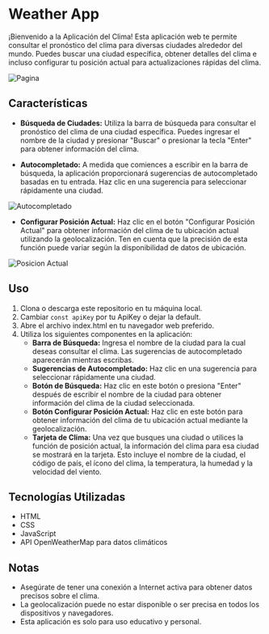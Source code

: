 # Weather App

¡Bienvenido a la Aplicación del Clima! Esta aplicación web te permite consultar el pronóstico del clima para diversas ciudades alrededor del mundo. Puedes buscar una ciudad específica, obtener detalles del clima e incluso configurar tu posición actual para actualizaciones rápidas del clima.

![Pagina](https://media.discordapp.net/attachments/1052317488412643338/1142958856335523860/image.png?width=576&height=245)

## Características

- **Búsqueda de Ciudades:** Utiliza la barra de búsqueda para consultar el pronóstico del clima de una ciudad específica. Puedes ingresar el nombre de la ciudad y presionar "Buscar" o presionar la tecla "Enter" para obtener información del clima.

- **Autocompletado:** A medida que comiences a escribir en la barra de búsqueda, la aplicación proporcionará sugerencias de autocompletado basadas en tu entrada. Haz clic en una sugerencia para seleccionar rápidamente una ciudad.

![Autocompletado](https://media.discordapp.net/attachments/1052317488412643338/1142959298251608064/image.png?width=576&height=268)

- **Configurar Posición Actual:** Haz clic en el botón "Configurar Posición Actual" para obtener información del clima de tu ubicación actual utilizando la geolocalización. Ten en cuenta que la precisión de esta función puede variar según la disponibilidad de datos de ubicación.

![Posicion Actual](https://media.discordapp.net/attachments/1052317488412643338/1142959375019941988/image.png?width=576&height=260)

## Uso

1. Clona o descarga este repositorio en tu máquina local.
2. Cambiar ``const apiKey`` por tu ApiKey o dejar la default.
3. Abre el archivo index.html en tu navegador web preferido.
4. Utiliza los siguientes componentes en la aplicación:
   - **Barra de Búsqueda:** Ingresa el nombre de la ciudad para la cual deseas consultar el clima. Las sugerencias de autocompletado aparecerán mientras escribas.
   - **Sugerencias de Autocompletado:** Haz clic en una sugerencia para seleccionar rápidamente una ciudad.
   - **Botón de Búsqueda:** Haz clic en este botón o presiona "Enter" después de escribir el nombre de la ciudad para obtener información del clima de la ciudad seleccionada.
   - **Botón Configurar Posición Actual:** Haz clic en este botón para obtener información del clima de tu ubicación actual mediante la geolocalización.
   - **Tarjeta de Clima:** Una vez que busques una ciudad o utilices la función de posición actual, la información del clima para esa ciudad se mostrará en la tarjeta. Esto incluye el nombre de la ciudad, el código de país, el ícono del clima, la temperatura, la humedad y la velocidad del viento.

## Tecnologías Utilizadas

- HTML
- CSS
- JavaScript
- API OpenWeatherMap para datos climáticos

## Notas

- Asegúrate de tener una conexión a Internet activa para obtener datos precisos sobre el clima.
- La geolocalización puede no estar disponible o ser precisa en todos los dispositivos y navegadores.
- Esta aplicación es solo para uso educativo y personal.
